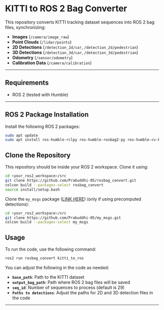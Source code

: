 # KITTI to ROS 2 Bag Converter

This repository converts KITTI tracking dataset sequences into ROS 2 bag files, synchronizing:

- **Images** (`/camera/image_raw`)
- **Point Clouds** (`/lidar/points`)
- **2D Detections** (`/detection_2d/car`, `/detection_2d/pedestrian`)
- **3D Detections** (`/detection_3d/car`, `/detection_3d/pedestrian`)
- **Odometry** (`/sensor/odometry`)
- **Calibration Data** (`/camera/calibration`)

---

## Requirements

- ROS 2 (tested with Humble)

---

## ROS 2 Package Installation

Install the following ROS 2 packages:

   ```bash
   sudo apt update
   sudo apt install ros-humble-rclpy ros-humble-rosbag2-py ros-humble-cv-bridge python3-opencv python3-numpy
   ```



## Clone the Repository

This repository should be inside your ROS 2 workspace. Clone it using:

```bash
cd <your_ros2_workspace>/src
git clone https://github.com/Prabuddhi-05/rosbag_convert.git
colcon build --packages-select rosbag_convert
source install/setup.bash

```

Clone the `my_msgs` package ([LINK HERE](https://github.com/Prabuddhi-05/my_msgs.git)) (only if using precomputed detections):
```bash
cd <your_ros2_workspace>/src
git clone https://github.com/Prabuddhi-05/my_msgs.git
colcon build --packages-select my_msgs
```

## Usage

To run the code, use the following command:

```bash
ros2 run rosbag_convert kitti_to_ros
```

You can adjust the following in the code as needed:
- **`base_path`**: Path to the KITTI dataset
- **`output_bag_path`**: Path where ROS 2 bag files will be saved
- **`seq_id`**: Number of sequences to process (default is 29)
- **`Paths to detections`**: Adjust the paths for 2D and 3D detection files in the code

---



